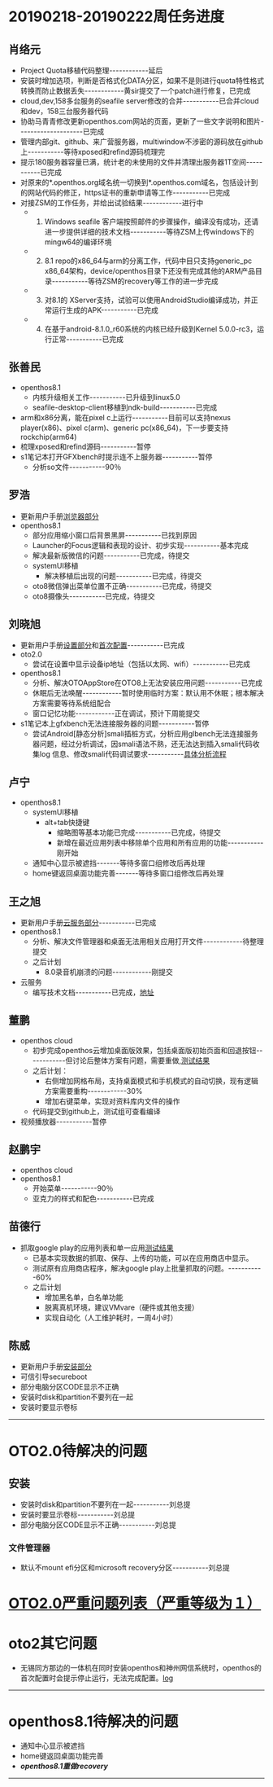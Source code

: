 # 20190218-20190222周任务进度

## 肖络元
- Project Quota移植代码整理------------延后
- 安装时增加选项，判断是否格式化DATA分区，如果不是则进行quota特性格式转换而防止数据丢失------------黄sir提交了一个patch进行修复，已完成
- cloud,dev,158多台服务的seafile server修改的合并-----------已合并cloud和dev，158三台服务器代码
- 协助马青青修改更新openthos.com网站的页面，更新了一些文字说明和图片--------------------已完成
- 管理内部git、github、来广营服务器，multiwindow不涉密的源码放在github上-----------等待xposed和refind源码梳理完
- 提示180服务器容量已满，统计老的未使用的文件并清理出服务器1T空间-----------已完成
- 对原来的*.openthos.org域名统一切换到*.openthos.com域名，包括设计到的网站代码的修正，https证书的重新申请等工作-----------已完成
- 对接ZSM的工作任务，并给出试验结果------------进行中
   - 1. Ｗindows seafile 客户端按照邮件的步骤操作，编译没有成功，还请进一步提供详细的技术文档-----------等待ZSM上传windows下的mingw64的编译环境
   - 2. 8.1 repo的x86_64与arm的分离工作，代码中目只支持generic_pc x86_64架构，device/openthos目录下还没有完成其他的ARM产品目录-----------等待ZSM的recovery等工作的进一步完成
   - 3. 对8.1的 XServer支持，试验可以使用AndroidStudio编译成功，并正常运行生成的APK-----------已完成
   - 4. 在基于android-8.1.0_r60系统的内核已经升级到Kernel 5.0.0-rc3，运行正常-----------已完成

## 张善民
- openthos8.1
   - 内核升级相关工作-----------已升级到linux5.0
   - seafile-desktop-client移植到ndk-build-----------已完成
- arm和x86分离，能在pixel c上运行-----------目前可以支持nexus player(x86)、pixel c(arm)、generic pc(x86_64)，下一步要支持rockchip(arm64)
- 梳理xposed和refind源码-----------暂停
- s1笔记本打开GFXbench时提示连不上服务器-----------暂停
   - 分析so文件-----------90％

## 罗浩
- 更新用户手册[浏览器部分](https://github.com/openthos/userguide-analysis/blob/master/soft/Openthos%E6%B5%8F%E8%A7%88%E5%99%A8.md)
- openthos8.1
   - 部分应用缩小窗口后背景黑屏-----------已找到原因
   - Launcher的Focus逻辑和表现的设计、初步实现-----------基本完成
   - 解决最新版微信的问题-----------已完成，待提交
   - systemUI移植
      - 解决移植后出现的问题-----------已完成，待提交
   - oto8微信弹出菜单位置不正确-----------已完成，待提交
   - oto8摄像头-----------已完成，待提交

## 刘晓旭
- 更新用户手册[设置部分](https://github.com/openthos/userguide-analysis/blob/master/%E4%B8%83.%E7%B3%BB%E7%BB%9F%E8%AE%BE%E7%BD%AE.md)和[首次配置](https://github.com/openthos/userguide-analysis/blob/master/%E4%BA%8C.%E9%A6%96%E6%AC%A1%E9%85%8D%E7%BD%AE.md)-----------已完成
- oto2.0
   - 尝试在设置中显示设备ip地址（包括以太网、wifi）-----------已完成
- openthos8.1
   - 分析、解决OTOAppStore在OTO8上无法安装应用问题-----------已完成
   - 休眠后无法唤醒------------暂时使用临时方案：默认用不休眠；根本解决方案需要等待系统组配合
   - 窗口记忆功能------------正在调试，预计下周能提交
- s1笔记本上gfxbench无法连接服务器的问题-----------暂停
   - 尝试Android[静态分析]smali插桩方式，分析应用glbench无法连接服务器问题，经过分析调试，因smali语法不熟，还无法达到插入smali代码收集log 信息、修改smali代码调试要求-----------[具体分析流程](https://github.com/openthos/multiwin-analysis/blob/master/multiwindow/liuxx/Android%20smali%22%E6%8F%92%E6%A1%A9%22%E8%B0%83%E8%AF%95apk.md)


## 卢宁
- openthos8.1
   - systemUI移植
      - alt+tab快捷键
        - 缩略图等基本功能已完成-----------已完成，待提交
        - 新增在最近应用列表中移除单个应用和所有应用的功能-----------刚开始
   - 通知中心显示被遮挡-------等待多窗口组修改后再处理
   - home键返回桌面功能完善-------等待多窗口组修改后再处理

## 王之旭
- 更新用户手册[云服务部分](https://github.com/openthos/userguide-analysis/blob/master/soft/%E4%BA%91%E6%9C%8D%E5%8A%A1.md)-----------已完成
- openthos8.1
   - 分析、解决文件管理器和桌面无法用相关应用打开文件------------待整理提交
   - 之后计划
      - 8.0录音机崩溃的问题------------刚提交
- 云服务
   - 编写技术文档-----------已完成，[地址](https://github.com/openthos/multiwin-analysis/tree/master/seafile)

## 董鹏
- openthos cloud
   - 初步完成openthos云增加桌面版效果，包括桌面版初始页面和回退按钮------------但讨论后整体方案有问题，需要重做,[测试结果](https://github.com/openthos/app-testing-results/blob/master/%E6%B5%8B%E8%AF%95%E5%86%85%E5%AE%B9%E5%8F%8A%E7%BB%93%E6%9E%9C/%E5%8A%9F%E8%83%BD%E6%B5%8B%E8%AF%95%E7%9B%B8%E5%85%B3/%E4%BA%91%E6%9C%8D%E5%8A%A1%E5%BA%94%E7%94%A8%E6%B5%8B%E8%AF%95.md)
   - 之后计划：
      - 右侧增加网格布局，支持桌面模式和手机模式的自动切换，现有逻辑方案需要重构------------30%
      - 增加右键菜单，实现对资料库内文件的操作
   - 代码提交到github上，测试组可查看编译
- 视频播放器-----------暂停

## 赵鹏宇
- openthos cloud
- openthos8.1
   - 开始菜单-----------90％
   - 亚克力的样式和配色-----------已完成
   
## 苗德行
- 抓取google play的应用列表和单一应用[测试结果](https://github.com/openthos/app-testing-results/blob/master/%E6%B5%8B%E8%AF%95%E5%86%85%E5%AE%B9%E5%8F%8A%E7%BB%93%E6%9E%9C/%E5%8A%9F%E8%83%BD%E6%B5%8B%E8%AF%95%E7%9B%B8%E5%85%B3/%E5%BA%94%E7%94%A8%E6%94%B6%E9%9B%86%E6%B5%8B%E8%AF%95.md)
   - 已基本实现数据的抓取、保存、上传的功能，可以在应用商店中显示。
   - 测试原有应用商店程序，解决google play上批量抓取的问题。-----------60%
   - 之后计划
      - 增加黑名单，白名单功能
      - 脱离真机环境，建议VMvare（硬件或其他支援）
      - 实现自动化（人工维护耗时，一周4小时）


## 陈威
- 更新用户手册[安装部分](https://github.com/openthos/userguide-analysis/blob/master/%E4%B8%80.%E5%AE%89%E8%A3%85.md)
- 可信引导secureboot
- 部分电脑分区CODE显示不正确
- 安装时disk和partition不要列在一起
- 安装时要显示卷标

***

# OTO2.0待解决的问题
## 安装
- 安装时disk和partition不要列在一起-----------刘总提
- 安装时要显示卷标-----------刘总提
- 部分电脑分区CODE显示不正确-----------刘总提

### 文件管理器
- 默认不mount efi分区和microsoft recovery分区-----------刘总提


# [OTO2.0严重问题列表（严重等级为１）](https://github.com/openthos/app-testing-results/blob/master/%E6%B5%8B%E8%AF%95%E5%86%85%E5%AE%B9%E5%8F%8A%E7%BB%93%E6%9E%9C/%E5%8A%9F%E8%83%BD%E6%B5%8B%E8%AF%95%E7%9B%B8%E5%85%B3/OTO2.0%E4%B8%A5%E9%87%8D%E9%97%AE%E9%A2%98%E5%88%97%E8%A1%A8.md)

# oto2其它问题
- 无锡同方那边的一体机在同时安装openthos和神州网信系统时，openthos的首次配置时会提示停止运行，无法完成配置。[log](https://github.com/openthos/app-testing-results/blob/master/other/a.txt)

***
# openthos8.1待解决的问题
- 通知中心显示被遮挡
- home键返回桌面功能完善
- ***openthos8.1重做recovery***
***

